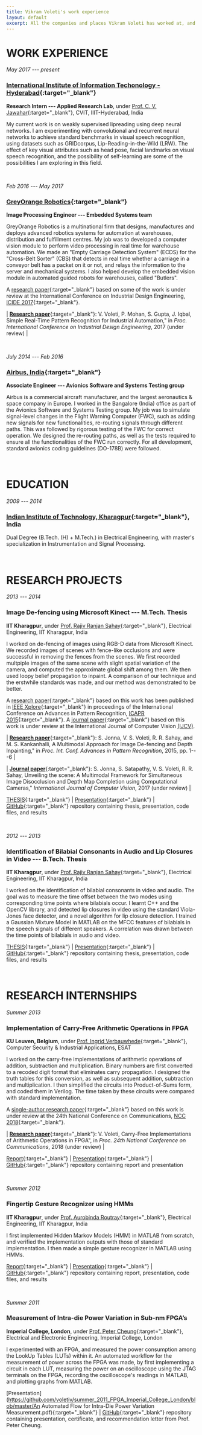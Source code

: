 ```yaml
---
title: Vikram Voleti's work experience
layout: default
excerpt: All the companies and places Vikram Voleti has worked at, and the jobs
---
```


# WORK EXPERIENCE

_May 2017 --- present_

### [International Institute of Information Techonology - Hyderabad](https://cvit.iiit.ac.in){:target="_blank"}

**Research Intern --- Applied Research Lab**, under [Prof. C. V. Jawahar](https://faculty.iiit.ac.in/~jawahar/){:target="_blank"}, CVIT, IIIT-Hyderabad, India

My current work is on weakly supervised lipreading using deep neural networks. I am experimenting with convolutional and recurrent neural networks to achieve standard benchmarks in visual speech recognition, using datasets such as GRIDcorpus, Lip-Reading-in-the-Wild (LRW). The effect of key visual attributes such as head pose, facial landmarks on visual speech recognition, and the possibility of self-learning are some of the possibilities I am exploring in this field.

<br />

_Feb 2016 --- May 2017_

### [GreyOrange Robotics](http://www.greyorange.com/){:target="_blank"}

**Image Processing Engineer --- Embedded Systems team**

GreyOrange Robotics is a multinational firm that designs, manufactures and deploys advanced robotics systems for automation at warehouses, distribution and fulfillment centres. My job was to developed a computer vision module to perform video processing in real time for warehouse automation. We made an "Empty Carriage Detection System" (ECDS) for the "Cross-Belt Sorter" (CBS) that detects in real time whether a carriage in a conveyor belt has a packet on it or not, and relays the information to the server and mechanical systems. I also helped develop the embedded vision module in automated guided robots for warehouses, called "Butlers".

A [research paper](docs/ICIDE_2017.pdf){:target="_blank"} based on some of the work is under review at the International Conference on Industrial Design Engineering, [ICIDE 2017](http://www.icide.org/){:target="_blank"}.

| [**Research paper**](docs/ICIDE_2017.pdf){:target="_blank"}: V. Voleti, P. Mohan, S. Gupta, J. Iqbal, Simple Real-Time Pattern Recognition for Industrial Automation," in _Proc. International Conference on Industrial Design Engineering_, 2017 (under review) |

<br />

_July 2014 --- Feb 2016_

### [Airbus, India](http://www.airbus.com/){:target="_blank"}

**Associate Engineer --- Avionics Software and Systems Testing group**

Airbus is a commercial aircraft manufacturer, and the largest aeronautics & space company in Europe. I worked in the Bangalore (India) office as part of the Avionics Software and Systems Testing group. My job was to simulate signal-level changes in the Flight Warning Computer (FWC), such as adding new signals for new functionalities, re-routing signals through different paths. This was followed by rigorous testing of the FWC for correct operation. We designed the re-routing paths, as well as the tests required to ensure all the functionalities of the FWC run correctly. For all development, standard avionics coding guidelines (DO-178B) were followed.

<br />

# EDUCATION

_2009 --- 2014_

### [Indian Institute of Technology, Kharagpur](http://www.iitkgp.ac.in/){:target="_blank"}, India

Dual Degree (B.Tech. (H) + M.Tech.) in Electrical Engineering, with master's specialization in Instrumentation and Signal Processing.

<br />

# RESEARCH PROJECTS

_2013 --- 2014_

### Image De-fencing using Microsoft Kinect --- M.Tech. Thesis

**IIT Kharagpur**, under [Prof. Rajiv Ranjan Sahay](http://www1.iitkgp.ac.in/fac-profiles/showprofile.php?empcode=STmUU&depts_name=EE){:target="_blank"}, Electrical Engineering, IIT Kharagpur, India

I worked on de-fencing of images using RGB-D data from Microsoft Kinect. We recorded images of scenes with fence-like occlusions and were successful in removing the fences from the scenes. We first recorded multpiple images of the same scene with slight spatial variation of the camera, and computed the approximate global shift among them. We then used loopy belief propagation to inpaint. A comparison of our technique and the erstwhile standards was made, and our method was demonstrated to be better.

A [research paper](docs/ICAPR_2015.pdf){:target="_blank"} based on this work has been published in [IEEE Xplore](http://ieeexplore.ieee.org/document/7050696/){:target="_blank"} in proceedings of the International Conference on Advances in Pattern Recognition, [ICAPR 2015](http://www.isical.ac.in/~icapr15/AcceptedPapers.php){:target="_blank"}. A [journal paper](docs/IJCV_2017.pdf){:target="_blank"} based on this work is under review at the International Journal of Computer Vision [(IJCV)](https://link.springer.com/journal/11263).

| [**Research paper**](docs/ICAPR_2015.pdf){:target="_blank"}: S. Jonna, V. S. Voleti, R. R. Sahay, and M. S. Kankanhalli, A Multimodal Approach for Image De-fencing and Depth Inpainting," in _Proc. Int. Conf. Advances in Pattern Recognition_, 2015, pp. 1---6 |

| [**Journal paper**](docs/IJCV_2017.pdf){:target="_blank"}: S. Jonna, S. Satapathy, V. S. Voleti, R. R. Sahay, Unveiling the scene: A Multimodal Framework for Simultaneous Image Disocclusion and Depth Map Completion using Computational Cameras," _International Journal of Computer Vision_, 2017 (under review) |

[THESIS](https://github.com/voletiv/MTP_inPainting/blob/master/Vikram_Voleti_Masters_Thesis_compressed.pdf){:target="_blank"} | [Presentation](https://github.com/voletiv/MTP_inPainting/blob/master/Sem_10_MTP_Presentation.pdf){:target="_blank"} | [GitHub](https://github.com/voletiv/MTP_inPainting){:target="_blank"} repository containing thesis, presentation, code files, and results

<br />

_2012 --- 2013_

### Identification of Bilabial Consonants in Audio and Lip Closures in Video --- B.Tech. Thesis

**IIT Kharagpur**, under [Prof. Rajiv Ranjan Sahay](http://www1.iitkgp.ac.in/fac-profiles/showprofile.php?empcode=STmUU&depts_name=EE){:target="_blank"}, Electrical Engineering, IIT Kharagpur, India

I worked on the identification of bilabial consonants in video and audio. The goal was to measure the time offset between the two modes using corresponding time points where bilabials occur. I learnt C++ and the OpenCV library, and detected lip closures in video using the standard Viola-Jones face detector, and a novel algorithm for lip closure detection. I trained a Gaussian Mixture Model in MATLAB on the MFCC features of bilabials in the speech signals of different speakers. A correlation was drawn between the time points of bilabials in audio and video.

[THESIS](https://github.com/voletiv/BTP_GMM_lipClosure/blob/master/Bachelors_Thesis.pdf){:target="_blank"} | [Presentation](https://github.com/voletiv/BTP_GMM_lipClosure/blob/master/Vikram_Voleti_\%5B09EE3501\%5D_BTP_Presentation.pdf){:target="_blank"} | [GitHub](https://github.com/voletiv/BTP_GMM_lipClosure){:target="_blank"} repository containing thesis, presentation, code files, and results

<br />

# RESEARCH INTERNSHIPS

_Summer 2013_

### Implementation of Carry-Free Arithmetic Operations in FPGA

**KU Leuven, Belgium**, under [Prof. Ingrid Verbauwhede](https://www.kuleuven.be/wieiswie/en/person/00018159){:target="_blank"}, Computer Security & Industrial Applications, ESAT

I worked on the carry-free implementations of arithmetic operations of addition, subtraction and multiplication. Binary numbers are first converted to a recoded digit format that eliminates carry propagation. I designed the truth tables for this conversion, as well as subsequent addition, subtraction and multiplication. I then simplified the circuits into Product-of-Sums form, and coded them in Verilog. The time taken by these circuits were compared with standard implementation.

A [single-author research paper](docs/NCC_2018.pdf){:target="_blank"} based on this work is under review at the 24th National Conference on Communications, [NCC 2018](https://www.iith.ac.in/~ncc2018/){:target="_blank"}.

| [**Research paper**](docs/NCC_2018.pdf){:target="_blank"}: V. Voleti, Carry-Free Implementations of Arithmetic Operations in FPGA", in _Proc. 24th National Conference on Communications_, 2018 (under review) |

[Report](https://github.com/voletiv/summer_2013_KULeuven/blob/master/Leuven_Report/KULeuven_Report.pdf){:target="_blank"} | [Presentation](https://github.com/voletiv/summer_2013_KULeuven/blob/master/Leuven_Presentation/Implementation_of_Carry-Free_Arithmetic_Primitives_for_Prime_Field_Elliptic_Curve_Cryptography.pdf){:target="_blank"} | [GitHub](https://github.com/voletiv/summer_2013_KULeuven){:target="_blank"} repository containing report and presentation

<br />

_Summer 2012_

### Fingertip Gesture Recognizer using HMMs

**IIT Kharagpur**, under [Prof. Aurobinda Routray](http://www.aroutray.org/){:target="_blank"}, Electrical Engineering, IIT Kharagpur, India

I first implemented Hidden Markov Models (HMM) in MATLAB from scratch, and verified the implementation outputs with those of standard implementation. I then made a simple gesture recognizer in MATLAB using HMMs.

[Report](https://github.com/voletiv/summer_2012_HMM_FingerTipGestureRecognition/blob/master/Vikram\%20Voleti\%20\%5B09EE3501\%5D\%20Summer\%202012\%20Internship\%20Report.pdf){:target="_blank"} | [Presentation](https://github.com/voletiv/summer_2012_HMM_FingerTipGestureRecognition/blob/master/Ppt.pdf){:target="_blank"} | [GitHub](https://github.com/voletiv/summer_2012_HMM_FingerTipGestureRecognition){:target="_blank"} repository containing report, presentation, code files, and results

<br />

_Summer 2011_

### Measurement of Intra-die Power Variation in Sub-nm FPGA’s

**Imperial College, London**, under [Prof. Peter Cheung](http://www.imperial.ac.uk/people/p.cheung){:target="_blank"}, Electrical and Electronic Engineering, Imperial College, London

I experimented with an FPGA, and measured the power consumption among the LookUp Tables (LUTs) within it. An automated workflow for the measurement of power across the FPGA was made, by first implementing a circuit in each LUT, measuring the power on an oscilloscope using the JTAG terminals on the FPGA, recording the oscilloscope's readings in MATLAB, and plotting graphs from MATLAB.

[Presentation](https://github.com/voletiv/summer_2011_FPGA_Imperial_College_London/blob/master/An Automated Flow for Intra-Die Power Variation Measurement.pdf){:target="_blank"} | [GitHub](https://github.com/voletiv/summer_2011_FPGA_Imperial_College_London){:target="_blank"} repository containing presentation, certificate, and recommendation letter from Prof. Peter Cheung.


